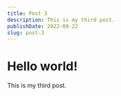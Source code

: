 ```yaml
---
title: Post 3
description: This is my third post.
publishDate: 2022-09-22
slug: post-3
---
```


# Hello world!

This is my third post.
